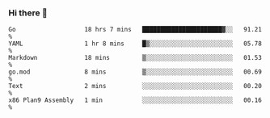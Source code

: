### Hi there 👋

<!--
**yeya24/yeya24** is a ✨ _special_ ✨ repository because its `README.md` (this file) appears on your GitHub profile.

Here are some ideas to get you started:

- 🔭 I’m currently working on ...
- 🌱 I’m currently learning ...
- 👯 I’m looking to collaborate on ...
- 🤔 I’m looking for help with ...
- 💬 Ask me about ...
- 📫 How to reach me: ...
- 😄 Pronouns: ...
- ⚡ Fun fact: ...
-->

<!--START_SECTION:waka-->

```text
Go                   18 hrs 7 mins   ██████████████████████▓░░   91.21 %
YAML                 1 hr 8 mins     █▒░░░░░░░░░░░░░░░░░░░░░░░   05.78 %
Markdown             18 mins         ▒░░░░░░░░░░░░░░░░░░░░░░░░   01.53 %
go.mod               8 mins          ▒░░░░░░░░░░░░░░░░░░░░░░░░   00.69 %
Text                 2 mins          ░░░░░░░░░░░░░░░░░░░░░░░░░   00.20 %
x86 Plan9 Assembly   1 min           ░░░░░░░░░░░░░░░░░░░░░░░░░   00.16 %
```

<!--END_SECTION:waka-->
